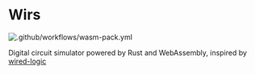 # Wirs
![.github/workflows/wasm-pack.yml](https://github.com/iostapyshyn/wirs/workflows/.github/workflows/wasm-pack.yml/badge.svg)

Digital circuit simulator powered by Rust and WebAssembly, inspired by
[wired-logic](https://github.com/martinkirsche/wired-logic)
